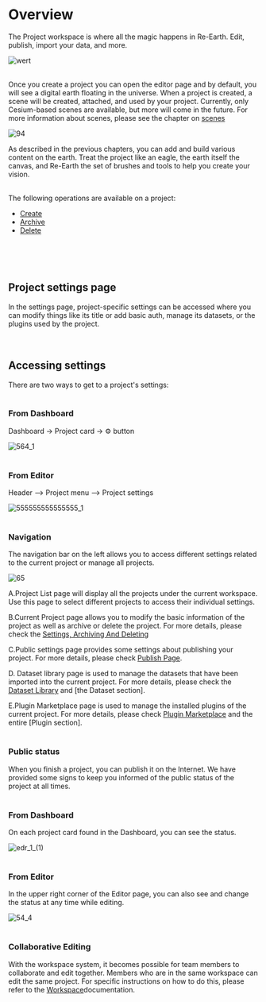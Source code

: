 # Overview

The Project workspace is where all the magic happens in Re-Earth. Edit, publish, import your data, and more.

![wert](https://github.com/CS-eukarya/User-Manual-English-/assets/154571156/abaf7f0b-a08a-4c47-8d18-f4ce26f5230c)
<br>
<br>

Once you create a project you can open the editor page and by default, you will see a digital earth floating in the universe. When a project is created, a scene will be created, attached, and used by your project. Currently, only Cesium-based scenes are available, but more will come in the future. For more information about scenes, please see the chapter on [scenes](https://github.com/CS-eukarya/User-Manual-English-/blob/3c5ed956a9ffc94cbd543ddfe0a9a54465b87c82/Overview%20for%20Scene.md)

![94](https://github.com/CS-eukarya/User-Manual-English-/assets/154571156/7164a68d-909b-4b62-aec0-4405806bf81f)

As described in the previous chapters, you can add and build various content on the earth. Treat the project like an eagle,  the earth itself the canvas, and Re-Earth the set of brushes and tools to help you create your vision.
<br>
<br>

The following operations are available on a project:

- [Create](https://github.com/CS-eukarya/User-Manual-English-/blob/90c94495ddee0c71cb705f6da0337613016c3471/Create%20A%20New%20Project.md)
- [Archive](https://github.com/CS-eukarya/User-Manual-English-/blob/90c94495ddee0c71cb705f6da0337613016c3471/Settings%2C%20Archiving%20And%20Deleting.md#archive-your-project)
- [Delete](https://github.com/CS-eukarya/User-Manual-English-/blob/90c94495ddee0c71cb705f6da0337613016c3471/Settings%2C%20Archiving%20And%20Deleting.md#deleting-your-project)
<br>
<br>
<br>

## Project settings page

In the settings page, project-specific settings can be accessed where you can modify things like its title or add basic auth, manage its datasets, or the plugins used by the project.
<br>
<br>
<br>

## Accessing settings

There are two ways to get to a project's settings:
<br>
<br>

### From Dashboard[](https://docs.reearth.io/user-manual/project-and-workspace/project/overview#from-dashboard)

Dashboard -> Project card -> ⚙️ button

![564_1](https://github.com/CS-eukarya/User-Manual-English-/assets/154571156/f3bcda6e-9793-4090-84fd-b3d271dd2e98)
<br>
<br>

### From Editor[](https://docs.reearth.io/user-manual/project-and-workspace/project/overview#from-editor)

Header —> Project menu —> Project settings

![555555555555555_1](https://github.com/CS-eukarya/User-Manual-English-/assets/154571156/5ac1c982-3c7e-4b71-bef7-978aa65ff47d)
<br>
<br>

### Navigation

The navigation bar on the left allows you to access different settings related to the current project or manage all projects.

![65](https://github.com/CS-eukarya/User-Manual-English-/assets/154571156/e6f85cf3-2a2c-4549-a269-bd7d3eb47169)

A.Project List page will display all the projects under the current workspace. Use this page to select different projects to access their individual settings.

B.Current Project page allows you to modify the basic information of the project as well as archive or delete the project. For more details, please check the [Settings, Archiving And Deleting](https://github.com/CS-eukarya/User-Manual-English-/blob/90c94495ddee0c71cb705f6da0337613016c3471/Settings%2C%20Archiving%20And%20Deleting.md)

C.Public settings page provides some settings about publishing your project. For more details, please check [Publish Page](https://github.com/CS-eukarya/User-Manual-English-/blob/209e1569862090d970a613e66fa8fa1d56b28853/Publish%20Page.md).

D. Dataset library page is used to manage the datasets that have been imported into the current project. For more details, please check the [Dataset Library](https://github.com/CS-eukarya/User-Manual-English-/blob/90c94495ddee0c71cb705f6da0337613016c3471/Dataset%20Library.md) and [the Dataset section].

E.Plugin Marketplace page is used to manage the installed plugins of the current project. For more details, please check [Plugin Marketplace](https://github.com/CS-eukarya/User-Manual-English-/blob/d8cdb329579b130ae64cef42876e63d5f58a9233/Plugin%20Marketplace.md) and the entire [Plugin section].
<br>
<br>

### Public status

When you finish a project, you can publish it on the Internet. We have provided some signs to keep you informed of the public status of the project at all times.
<br>
<br>

### From Dashboard

On each project card found in the Dashboard, you can see the status.

![edr_1_(1)](https://github.com/CS-eukarya/User-Manual-English-/assets/154571156/b8e791f4-cfd2-4a1f-87e1-0fd90bd602d6)
<br>
<br>

### From Editor

In the upper right corner of the Editor page, you can also see and change the status at any time while editing.

![54_4](https://github.com/CS-eukarya/User-Manual-English-/assets/154571156/62841f34-a9f9-4d0c-88d1-1621c527e3a3)
<br>
<br>

### Collaborative Editing

With the workspace system, it becomes possible for team members to collaborate and edit together. Members who are in the same workspace can edit the same project. For specific instructions on how to do this, please refer to the [Workspace](https://github.com/CS-eukarya/User-Manual-English-/blob/5efc259110ffba26524fa9f281c5405d8581b5d1/Create%20A%20New%20Team%20Workspace.md)documentation.
